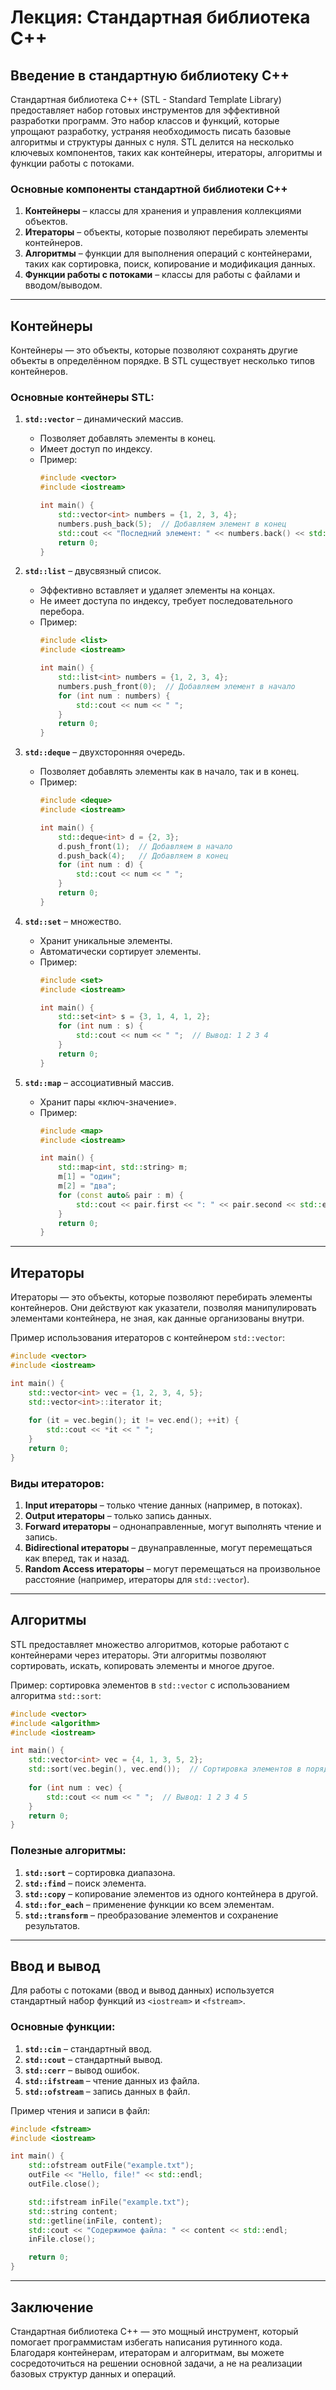 # Лекция: Стандартная библиотека C++

## Введение в стандартную библиотеку C++

Стандартная библиотека C++ (STL - Standard Template Library) предоставляет набор готовых инструментов для эффективной разработки программ. Это набор классов и функций, которые упрощают разработку, устраняя необходимость писать базовые алгоритмы и структуры данных с нуля. STL делится на несколько ключевых компонентов, таких как контейнеры, итераторы, алгоритмы и функции работы с потоками. 

### Основные компоненты стандартной библиотеки C++

1. **Контейнеры** – классы для хранения и управления коллекциями объектов.
2. **Итераторы** – объекты, которые позволяют перебирать элементы контейнеров.
3. **Алгоритмы** – функции для выполнения операций с контейнерами, таких как сортировка, поиск, копирование и модификация данных.
4. **Функции работы с потоками** – классы для работы с файлами и вводом/выводом.

---

## Контейнеры

Контейнеры — это объекты, которые позволяют сохранять другие объекты в определённом порядке. В STL существует несколько типов контейнеров.

### Основные контейнеры STL:

1. **`std::vector`** – динамический массив.
   - Позволяет добавлять элементы в конец.
   - Имеет доступ по индексу.
   - Пример:
     ```cpp
     #include <vector>
     #include <iostream>
     
     int main() {
         std::vector<int> numbers = {1, 2, 3, 4};
         numbers.push_back(5);  // Добавляем элемент в конец
         std::cout << "Последний элемент: " << numbers.back() << std::endl;
         return 0;
     }
     ```

2. **`std::list`** – двусвязный список.
   - Эффективно вставляет и удаляет элементы на концах.
   - Не имеет доступа по индексу, требует последовательного перебора.
   - Пример:
     ```cpp
     #include <list>
     #include <iostream>
     
     int main() {
         std::list<int> numbers = {1, 2, 3, 4};
         numbers.push_front(0);  // Добавляем элемент в начало
         for (int num : numbers) {
             std::cout << num << " ";
         }
         return 0;
     }
     ```

3. **`std::deque`** – двухсторонняя очередь.
   - Позволяет добавлять элементы как в начало, так и в конец.
   - Пример:
     ```cpp
     #include <deque>
     #include <iostream>
     
     int main() {
         std::deque<int> d = {2, 3};
         d.push_front(1);  // Добавляем в начало
         d.push_back(4);   // Добавляем в конец
         for (int num : d) {
             std::cout << num << " ";
         }
         return 0;
     }
     ```

4. **`std::set`** – множество.
   - Хранит уникальные элементы.
   - Автоматически сортирует элементы.
   - Пример:
     ```cpp
     #include <set>
     #include <iostream>
     
     int main() {
         std::set<int> s = {3, 1, 4, 1, 2};
         for (int num : s) {
             std::cout << num << " ";  // Вывод: 1 2 3 4
         }
         return 0;
     }
     ```

5. **`std::map`** – ассоциативный массив.
   - Хранит пары «ключ-значение».
   - Пример:
     ```cpp
     #include <map>
     #include <iostream>
     
     int main() {
         std::map<int, std::string> m;
         m[1] = "один";
         m[2] = "два";
         for (const auto& pair : m) {
             std::cout << pair.first << ": " << pair.second << std::endl;
         }
         return 0;
     }
     ```

---

## Итераторы

Итераторы — это объекты, которые позволяют перебирать элементы контейнеров. Они действуют как указатели, позволяя манипулировать элементами контейнера, не зная, как данные организованы внутри.

Пример использования итераторов с контейнером `std::vector`:
```cpp
#include <vector>
#include <iostream>

int main() {
    std::vector<int> vec = {1, 2, 3, 4, 5};
    std::vector<int>::iterator it;
    
    for (it = vec.begin(); it != vec.end(); ++it) {
        std::cout << *it << " ";
    }
    return 0;
}
```

### Виды итераторов:

1. **Input итераторы** – только чтение данных (например, в потоках).
2. **Output итераторы** – только запись данных.
3. **Forward итераторы** – однонаправленные, могут выполнять чтение и запись.
4. **Bidirectional итераторы** – двунаправленные, могут перемещаться как вперед, так и назад.
5. **Random Access итераторы** – могут перемещаться на произвольное расстояние (например, итераторы для `std::vector`).

---

## Алгоритмы

STL предоставляет множество алгоритмов, которые работают с контейнерами через итераторы. Эти алгоритмы позволяют сортировать, искать, копировать элементы и многое другое.

Пример: сортировка элементов в `std::vector` с использованием алгоритма `std::sort`:
```cpp
#include <vector>
#include <algorithm>
#include <iostream>

int main() {
    std::vector<int> vec = {4, 1, 3, 5, 2};
    std::sort(vec.begin(), vec.end());  // Сортировка элементов в порядке возрастания
    
    for (int num : vec) {
        std::cout << num << " ";  // Вывод: 1 2 3 4 5
    }
    return 0;
}
```

### Полезные алгоритмы:

1. **`std::sort`** – сортировка диапазона.
2. **`std::find`** – поиск элемента.
3. **`std::copy`** – копирование элементов из одного контейнера в другой.
4. **`std::for_each`** – применение функции ко всем элементам.
5. **`std::transform`** – преобразование элементов и сохранение результатов.

---

## Ввод и вывод

Для работы с потоками (ввод и вывод данных) используется стандартный набор функций из `<iostream>` и `<fstream>`.

### Основные функции:

1. **`std::cin`** – стандартный ввод.
2. **`std::cout`** – стандартный вывод.
3. **`std::cerr`** – вывод ошибок.
4. **`std::ifstream`** – чтение данных из файла.
5. **`std::ofstream`** – запись данных в файл.

Пример чтения и записи в файл:
```cpp
#include <fstream>
#include <iostream>

int main() {
    std::ofstream outFile("example.txt");
    outFile << "Hello, file!" << std::endl;
    outFile.close();

    std::ifstream inFile("example.txt");
    std::string content;
    std::getline(inFile, content);
    std::cout << "Содержимое файла: " << content << std::endl;
    inFile.close();

    return 0;
}
```

---

## Заключение

Стандартная библиотека C++ — это мощный инструмент, который помогает программистам избегать написания рутинного кода. Благодаря контейнерам, итераторам и алгоритмам, вы можете сосредоточиться на решении основной задачи, а не на реализации базовых структур данных и операций.
